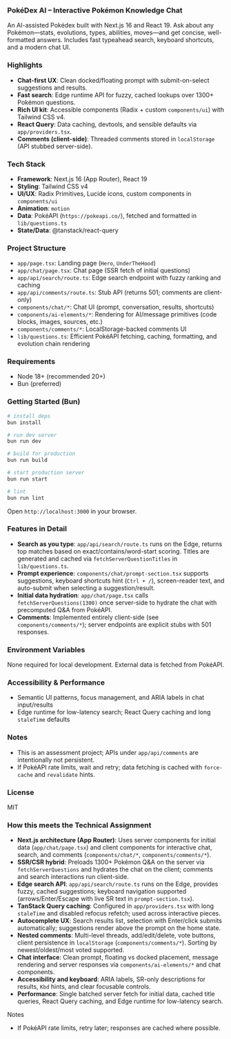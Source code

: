 ### PokéDex AI – Interactive Pokémon Knowledge Chat

An AI-assisted Pokédex built with Next.js 16 and React 19. Ask about any Pokémon—stats, evolutions, types, abilities, moves—and get concise, well-formatted answers. Includes fast typeahead search, keyboard shortcuts, and a modern chat UI.

### Highlights
- **Chat-first UX**: Clean docked/floating prompt with submit-on-select suggestions and results.
- **Fast search**: Edge runtime API for fuzzy, cached lookups over 1300+ Pokémon questions.
- **Rich UI kit**: Accessible components (Radix + custom `components/ui`) with Tailwind CSS v4.
- **React Query**: Data caching, devtools, and sensible defaults via `app/providers.tsx`.
- **Comments (client-side)**: Threaded comments stored in `localStorage` (API stubbed server-side).

### Tech Stack
- **Framework**: Next.js 16 (App Router), React 19
- **Styling**: Tailwind CSS v4
- **UI/UX**: Radix Primitives, Lucide icons, custom components in `components/ui`
- **Animation**: `motion`
- **Data**: PokéAPI (`https://pokeapi.co/`), fetched and formatted in `lib/questions.ts`
- **State/Data**: @tanstack/react-query

### Project Structure
- `app/page.tsx`: Landing page (`Hero`, `UnderTheHood`)
- `app/chat/page.tsx`: Chat page (SSR fetch of initial questions)
- `app/api/search/route.ts`: Edge search endpoint with fuzzy ranking and caching
- `app/api/comments/route.ts`: Stub API (returns 501; comments are client-only)
- `components/chat/*`: Chat UI (prompt, conversation, results, shortcuts)
- `components/ai-elements/*`: Rendering for AI/message primitives (code blocks, images, sources, etc.)
- `components/comments/*`: LocalStorage-backed comments UI
- `lib/questions.ts`: Efficient PokéAPI fetching, caching, formatting, and evolution chain rendering

### Requirements
- Node 18+ (recommended 20+)
- Bun (preferred)

### Getting Started (Bun)
```bash
# install deps
bun install

# run dev server
bun run dev

# build for production
bun run build

# start production server
bun run start

# lint
bun run lint
```

Open `http://localhost:3000` in your browser.

### Features in Detail
- **Search as you type**: `app/api/search/route.ts` runs on the Edge, returns top matches based on exact/contains/word-start scoring. Titles are generated and cached via `fetchServerQuestionTitles` in `lib/questions.ts`.
- **Prompt experience**: `components/chat/prompt-section.tsx` supports suggestions, keyboard shortcuts hint (`Ctrl + /`), screen-reader text, and auto-submit when selecting a suggestion/result.
- **Initial data hydration**: `app/chat/page.tsx` calls `fetchServerQuestions(1300)` once server-side to hydrate the chat with precomputed Q&A from PokéAPI.
- **Comments**: Implemented entirely client-side (see `components/comments/*`); server endpoints are explicit stubs with 501 responses.

### Environment Variables
None required for local development. External data is fetched from PokéAPI.

### Accessibility & Performance
- Semantic UI patterns, focus management, and ARIA labels in chat input/results
- Edge runtime for low-latency search; React Query caching and long `staleTime` defaults

### Notes
- This is an assessment project; APIs under `app/api/comments` are intentionally not persistent.
- If PokéAPI rate limits, wait and retry; data fetching is cached with `force-cache` and `revalidate` hints.

### License
MIT

### How this meets the Technical Assignment
- **Next.js architecture (App Router)**: Uses server components for initial data (`app/chat/page.tsx`) and client components for interactive chat, search, and comments (`components/chat/*`, `components/comments/*`).
- **SSR/CSR hybrid**: Preloads 1300+ Pokémon Q&A on the server via `fetchServerQuestions` and hydrates the chat on the client; comments and search interactions run client-side.
- **Edge search API**: `app/api/search/route.ts` runs on the Edge, provides fuzzy, cached suggestions; keyboard navigation supported (arrows/Enter/Escape with live SR text in `prompt-section.tsx`).
- **TanStack Query caching**: Configured in `app/providers.tsx` with long `staleTime` and disabled refocus refetch; used across interactive pieces.
- **Autocomplete UX**: Search results list, selection with Enter/click submits automatically; suggestions render above the prompt on the home state.
- **Nested comments**: Multi-level threads, add/edit/delete, vote buttons, client persistence in `localStorage` (`components/comments/*`). Sorting by newest/oldest/most voted supported.
- **Chat interface**: Clean prompt, floating vs docked placement, message rendering and server responses via `components/ai-elements/*` and chat components.
- **Accessibility and keyboard**: ARIA labels, SR-only descriptions for results, `Kbd` hints, and clear focusable controls.
- **Performance**: Single batched server fetch for initial data, cached title queries, React Query caching, and Edge runtime for low-latency search.

Notes
- If PokéAPI rate limits, retry later; responses are cached where possible.
